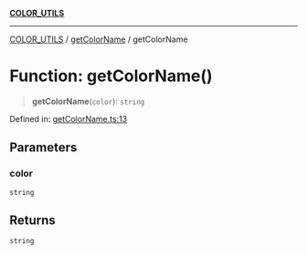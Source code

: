 [**COLOR_UTILS**](../../README.md)

***

[COLOR_UTILS](../../README.md) / [getColorName](../README.md) / getColorName

# Function: getColorName()

> **getColorName**(`color`): `string`

Defined in: [getColorName.ts:13](https://github.com/dailker/everyutil/blob/febb9ddd747c27fb11272f2ad88aedb1ae4d7cba/src/color/getColorName.ts#L13)

## Parameters

### color

`string`

## Returns

`string`
